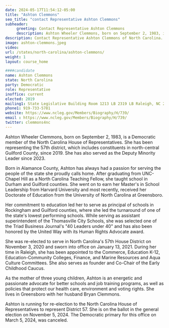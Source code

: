 ```yaml
---
date: 2024-05-17T11:54:12-05:00
title: "Ashton Clemmons"
seo_title: "contact Representative Ashton Clemmons"
subheader:
     greeting: Contact Representative Ashton Clemmons
     description: Ashton Wheeler Clemmons, born on September 2, 1983, is a Democratic member of the North Carolina House of Representatives. She has been representing the 57th district, which includes constituents in north-central Guilford County, since 2019.
description: Contact Representative Ashton Clemmons of North Carolina. Contact information for Ashton Clemmons includes email address, phone number, and mailing address.
image: ashton-clemmons.jpeg
video:
url: /states/north-carolina/ashton-clemmons/
weight: 1
layout: course_home

####candidate
name: Ashton Clemmons
state: North Carolina
party: Democratic
role: Representative
inoffice: current
elected: 2019
mailing1: State Legislative Building Room 1213 LB 2319 LB Raleigh, NC 27601-1096
phone1: 919-733-5781
website: https://www.ncleg.gov/Members/Biography/H/739/
email : https://www.ncleg.gov/Members/Biography/H/739/
twitter: clemmons4nc
---
```

Ashton Wheeler Clemmons, born on September 2, 1983, is a Democratic member of the North Carolina House of Representatives. She has been representing the 57th district, which includes constituents in north-central Guilford County, since 2019. She has also served as the Deputy Minority Leader since 2023.

Born in Alamance County, Ashton has always had a passion for serving the people of the state she proudly calls home. After graduating from UNC-Chapel Hill as a North Carolina Teaching Fellow, she taught school in Durham and Guilford counties. She went on to earn her Master's in School Leadership from Harvard University and most recently, received her Doctorate of Education from the University of North Carolina at Greensboro.

Her commitment to education led her to serve as principal of schools in Rockingham and Guilford counties, where she led the turnaround of one of the state's lowest performing schools. While serving as assistant superintendent of the Thomasville City Schools, she was selected one of the Triad Business Journal's "40 Leaders under 40" and has also been honored by the United Way with its Human Rights Advocate award.

She was re-elected to serve in North Carolina's 57th House District on November 3, 2020 and sworn into office on January 13, 2021. During her time in Raleigh, she has been appointed to the Commerce, Education K-12, Education-Community Colleges, Finance, and Marine Resources and Aqua Culture Committees. She also serves as founder and Co-Chair of the Early Childhood Caucus.

As the mother of three young children, Ashton is an energetic and passionate advocate for better schools and job training programs, as well as policies that protect our health care, environment and voting rights. She lives in Greensboro with her husband Bryan Clemmons.

Ashton is running for re-election to the North Carolina House of Representatives to represent District 57. She is on the ballot in the general election on November 5, 2024. The Democratic primary for this office on March 5, 2024, was canceled.
